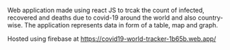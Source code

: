 Web application made using react JS to trcak the count of infected, recovered and deaths due to covid-19 around the world and also country-wise. The application represents data in form of a table, map and graph.

Hosted using firebase at https://covid19-world-tracker-1b65b.web.app/